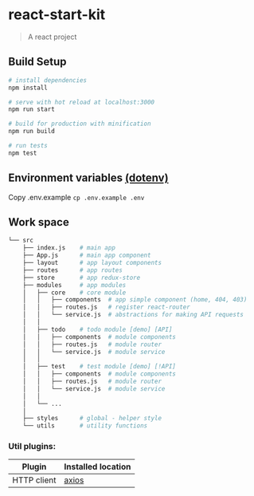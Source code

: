 # react-start-kit

> A react project

## Build Setup

``` bash
# install dependencies
npm install

# serve with hot reload at localhost:3000
npm run start

# build for production with minification
npm run build

# run tests
npm test
```

## Environment variables [(dotenv)](https://www.npmjs.com/package/dotenv)

Copy .env.example
`cp .env.example .env`

## Work space

``` bash
└── src
    ├── index.js    # main app
    ├── App.js      # main app component
    ├── layout      # app layout components
    ├── routes      # app routes
    ├── store       # app redux-store
    ├── modules     # app modules
    │   ├── core    # core module
    │   │   ├── components  # app simple component (home, 404, 403)
    │   │   ├── routes.js   # register react-router
    │   │   └── service.js  # abstractions for making API requests
    │   │
    │   ├── todo    # todo module [demo] [API]
    │   │   ├── components  # module components
    │   │   ├── routes.js   # module router
    │   │   └── service.js  # module service
    │   │
    │   ├── test    # test module [demo] [!API]
    │   │   ├── components  # module components
    │   │   ├── routes.js   # module router
    │   │   └── service.js  # module service
    │   │
    │   └── ...
    │
    ├── styles      # global - helper style
    └── utils       # utility functions
```

### Util plugins:
|     Plugin          |     Installed location  |
|     ------------    |     -----------         |
| HTTP client | [axios](https://github.com/axios/axios) |

<!-- Todo
### Commands (run with node)

`react-start-kit` responds to the following commands:

Example: `node commander addModule --name="todo"`
|     Command          |     Description  |
|     ------------     |     -----------  |
|     ------------     |     -----------  |
|     ------------     |     -----------  | -->

